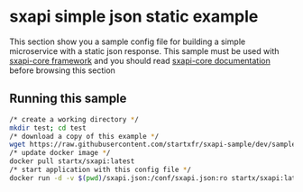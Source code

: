 sxapi simple json static example
================================

This section show you a sample config file for building a simple microservice 
with a static json response. 
This sample must be used with 
[sxapi-core framework](https://github.com/startxfr/sxapi-core) and you should
read 
[sxapi-core documentation](https://github.com/startxfr/sxapi-core/tree/master/docs) 
before browsing this section 

Running this sample
-------------------

```bash
/* create a working directory */
mkdir test; cd test
/* download a copy of this example */
wget https://raw.githubusercontent.com/startxfr/sxapi-sample/dev/samples/simple/json/sxapi.json
/* update docker image */
docker pull startx/sxapi:latest
/* start application with this config file */
docker run -d -v $(pwd)/sxapi.json:/conf/sxapi.json:ro startx/sxapi:latest
```